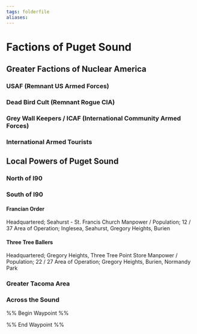 ```yaml
---
tags: folderfile
aliases:
---
```


# Factions of Puget Sound
## Greater Factions of Nuclear America
### USAF (Remnant US Armed Forces)
### Dead Bird Cult (Remnant Rogue CIA)
### Grey Wall Keepers / ICAF (International Community Armed Forces)
### International Armed Tourists

## Local Powers of Puget Sound
### North of I90
### South of I90
#### Francian Order
Headquartered; Seahurst - St. Francis Church
Manpower / Population; 12 / 37
Area of Operation; Inglesea, Seahurst, Gregory Heights, Burien
#### Three Tree Ballers
Headquartered; Gregory Heights, Three Tree Point Store
Manpower / Population; 22 / 27
Area of Operation; Gregory Heights, Burien, Normandy Park
### Greater Tacoma Area
### Across the Sound

%% Begin Waypoint %%


%% End Waypoint %%
